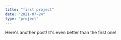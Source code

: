 ```yaml
---
title: "first project"
date: "2021-07-24"
type: "project"
---
```


Here's another post! It's even better than the first one!